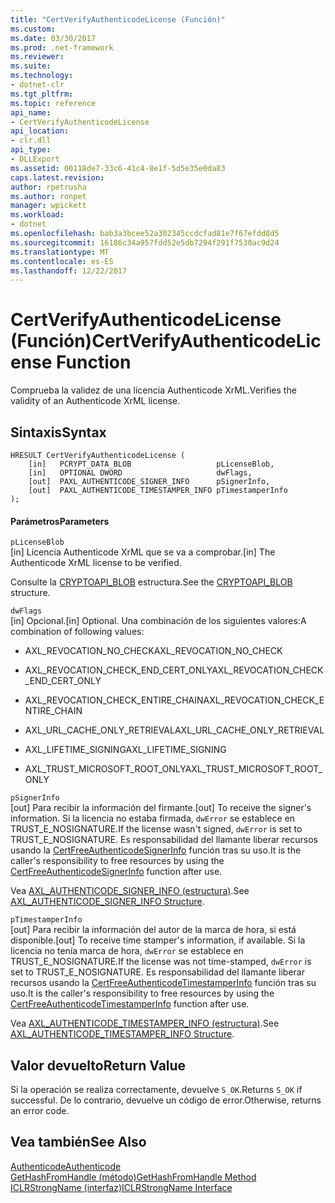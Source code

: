 ```yaml
---
title: "CertVerifyAuthenticodeLicense (Función)"
ms.custom: 
ms.date: 03/30/2017
ms.prod: .net-framework
ms.reviewer: 
ms.suite: 
ms.technology:
- dotnet-clr
ms.tgt_pltfrm: 
ms.topic: reference
api_name:
- CertVerifyAuthenticodeLicense
api_location:
- clr.dll
api_type:
- DLLExport
ms.assetid: 00118de7-33c6-41c4-8e1f-5d5e35e0da83
caps.latest.revision: 
author: rpetrusha
ms.author: ronpet
manager: wpickett
ms.workload:
- dotnet
ms.openlocfilehash: bab3a3bcee52a302345ccdcfad81e7f67efdd8d5
ms.sourcegitcommit: 16186c34a957fdd52e5db7294f291f7530ac9d24
ms.translationtype: MT
ms.contentlocale: es-ES
ms.lasthandoff: 12/22/2017
---
```

# <a name="certverifyauthenticodelicense-function"></a><span data-ttu-id="9c776-102">CertVerifyAuthenticodeLicense (Función)</span><span class="sxs-lookup"><span data-stu-id="9c776-102">CertVerifyAuthenticodeLicense Function</span></span>
<span data-ttu-id="9c776-103">Comprueba la validez de una licencia Authenticode XrML.</span><span class="sxs-lookup"><span data-stu-id="9c776-103">Verifies the validity of an Authenticode XrML license.</span></span>  
  
## <a name="syntax"></a><span data-ttu-id="9c776-104">Sintaxis</span><span class="sxs-lookup"><span data-stu-id="9c776-104">Syntax</span></span>  
  
```  
HRESULT CertVerifyAuthenticodeLicense (  
    [in]   PCRYPT_DATA_BLOB                   pLicenseBlob,  
    [in]   OPTIONAL DWORD                     dwFlags,  
    [out]  PAXL_AUTHENTICODE_SIGNER_INFO      pSignerInfo,  
    [out]  PAXL_AUTHENTICODE_TIMESTAMPER_INFO pTimestamperInfo  
);  
```  
  
#### <a name="parameters"></a><span data-ttu-id="9c776-105">Parámetros</span><span class="sxs-lookup"><span data-stu-id="9c776-105">Parameters</span></span>  
 `pLicenseBlob`  
 <span data-ttu-id="9c776-106">[in] Licencia Authenticode XrML que se va a comprobar.</span><span class="sxs-lookup"><span data-stu-id="9c776-106">[in] The Authenticode XrML license to be verified.</span></span>  
  
 <span data-ttu-id="9c776-107">Consulte la [CRYPTOAPI_BLOB](http://msdn.microsoft.com/library/windows/desktop/aa380238.aspx) estructura.</span><span class="sxs-lookup"><span data-stu-id="9c776-107">See the [CRYPTOAPI_BLOB](http://msdn.microsoft.com/library/windows/desktop/aa380238.aspx) structure.</span></span>  
  
 `dwFlags`  
 <span data-ttu-id="9c776-108">[in] Opcional.</span><span class="sxs-lookup"><span data-stu-id="9c776-108">[in] Optional.</span></span> <span data-ttu-id="9c776-109">Una combinación de los siguientes valores:</span><span class="sxs-lookup"><span data-stu-id="9c776-109">A combination of following values:</span></span>  
  
-   <span data-ttu-id="9c776-110">AXL_REVOCATION_NO_CHECK</span><span class="sxs-lookup"><span data-stu-id="9c776-110">AXL_REVOCATION_NO_CHECK</span></span>  
  
-   <span data-ttu-id="9c776-111">AXL_REVOCATION_CHECK_END_CERT_ONLY</span><span class="sxs-lookup"><span data-stu-id="9c776-111">AXL_REVOCATION_CHECK_END_CERT_ONLY</span></span>  
  
-   <span data-ttu-id="9c776-112">AXL_REVOCATION_CHECK_ENTIRE_CHAIN</span><span class="sxs-lookup"><span data-stu-id="9c776-112">AXL_REVOCATION_CHECK_ENTIRE_CHAIN</span></span>  
  
-   <span data-ttu-id="9c776-113">AXL_URL_CACHE_ONLY_RETRIEVAL</span><span class="sxs-lookup"><span data-stu-id="9c776-113">AXL_URL_CACHE_ONLY_RETRIEVAL</span></span>  
  
-   <span data-ttu-id="9c776-114">AXL_LIFETIME_SIGNING</span><span class="sxs-lookup"><span data-stu-id="9c776-114">AXL_LIFETIME_SIGNING</span></span>  
  
-   <span data-ttu-id="9c776-115">AXL_TRUST_MICROSOFT_ROOT_ONLY</span><span class="sxs-lookup"><span data-stu-id="9c776-115">AXL_TRUST_MICROSOFT_ROOT_ONLY</span></span>  
  
 `pSignerInfo`  
 <span data-ttu-id="9c776-116">[out] Para recibir la información del firmante.</span><span class="sxs-lookup"><span data-stu-id="9c776-116">[out] To receive the signer's information.</span></span> <span data-ttu-id="9c776-117">Si la licencia no estaba firmada, `dwError` se establece en TRUST_E_NOSIGNATURE.</span><span class="sxs-lookup"><span data-stu-id="9c776-117">If the license wasn't signed, `dwError` is set to TRUST_E_NOSIGNATURE.</span></span> <span data-ttu-id="9c776-118">Es responsabilidad del llamante liberar recursos usando la [CertFreeAuthenticodeSignerInfo](../../../../docs/framework/unmanaged-api/authenticode/certfreeauthenticodesignerinfo-function.md) función tras su uso.</span><span class="sxs-lookup"><span data-stu-id="9c776-118">It is the caller's responsibility to free resources by using the [CertFreeAuthenticodeSignerInfo](../../../../docs/framework/unmanaged-api/authenticode/certfreeauthenticodesignerinfo-function.md) function after use.</span></span>  
  
 <span data-ttu-id="9c776-119">Vea [AXL_AUTHENTICODE_SIGNER_INFO (estructura)](../../../../docs/framework/unmanaged-api/authenticode/axl-authenticode-signer-info-structure.md).</span><span class="sxs-lookup"><span data-stu-id="9c776-119">See [AXL_AUTHENTICODE_SIGNER_INFO Structure](../../../../docs/framework/unmanaged-api/authenticode/axl-authenticode-signer-info-structure.md).</span></span>  
  
 `pTimestamperInfo`  
 <span data-ttu-id="9c776-120">[out] Para recibir la información del autor de la marca de hora, si está disponible.</span><span class="sxs-lookup"><span data-stu-id="9c776-120">[out] To receive time stamper's information, if available.</span></span> <span data-ttu-id="9c776-121">Si la licencia no tenía marca de hora, `dwError` se establece en TRUST_E_NOSIGNATURE.</span><span class="sxs-lookup"><span data-stu-id="9c776-121">If the license was not time-stamped, `dwError` is set to TRUST_E_NOSIGNATURE.</span></span> <span data-ttu-id="9c776-122">Es responsabilidad del llamante liberar recursos usando la [CertFreeAuthenticodeTimestamperInfo](../../../../docs/framework/unmanaged-api/authenticode/certfreeauthenticodetimestamperinfo-function.md) función tras su uso.</span><span class="sxs-lookup"><span data-stu-id="9c776-122">It is the caller's responsibility to free resources by using the [CertFreeAuthenticodeTimestamperInfo](../../../../docs/framework/unmanaged-api/authenticode/certfreeauthenticodetimestamperinfo-function.md) function after use.</span></span>  
  
 <span data-ttu-id="9c776-123">Vea [AXL_AUTHENTICODE_TIMESTAMPER_INFO (estructura)](../../../../docs/framework/unmanaged-api/authenticode/axl-authenticode-timestamper-info-structure.md).</span><span class="sxs-lookup"><span data-stu-id="9c776-123">See [AXL_AUTHENTICODE_TIMESTAMPER_INFO Structure](../../../../docs/framework/unmanaged-api/authenticode/axl-authenticode-timestamper-info-structure.md).</span></span>  
  
## <a name="return-value"></a><span data-ttu-id="9c776-124">Valor devuelto</span><span class="sxs-lookup"><span data-stu-id="9c776-124">Return Value</span></span>  
 <span data-ttu-id="9c776-125">Si la operación se realiza correctamente, devuelve `S_OK`.</span><span class="sxs-lookup"><span data-stu-id="9c776-125">Returns `S_OK` if successful.</span></span> <span data-ttu-id="9c776-126">De lo contrario, devuelve un código de error.</span><span class="sxs-lookup"><span data-stu-id="9c776-126">Otherwise, returns an error code.</span></span>  
  
## <a name="see-also"></a><span data-ttu-id="9c776-127">Vea también</span><span class="sxs-lookup"><span data-stu-id="9c776-127">See Also</span></span>  
 [<span data-ttu-id="9c776-128">Authenticode</span><span class="sxs-lookup"><span data-stu-id="9c776-128">Authenticode</span></span>](../../../../docs/framework/unmanaged-api/authenticode/index.md)  
 [<span data-ttu-id="9c776-129">GetHashFromHandle (método)</span><span class="sxs-lookup"><span data-stu-id="9c776-129">GetHashFromHandle Method</span></span>](../../../../docs/framework/unmanaged-api/hosting/iclrstrongname-gethashfromhandle-method.md)  
 [<span data-ttu-id="9c776-130">ICLRStrongName (interfaz)</span><span class="sxs-lookup"><span data-stu-id="9c776-130">ICLRStrongName Interface</span></span>](../../../../docs/framework/unmanaged-api/hosting/iclrstrongname-interface.md)
